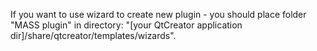 If you want to use wizard to create new plugin - you should place folder "MASS plugin" in directory: "[your QtCreator application dir]/share/qtcreator/templates/wizards".